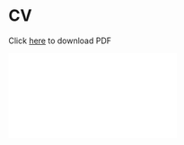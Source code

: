# CV

Click [here](https://github.com/lena-kilian/lena-kilian.github.io/blob/master/cv/LenaKilian_CV_20220228.pdf) to download PDF

![LenaKilian_CV](/cv/LenaKilian_CV_20220228.pdf "LenaKilian_CV")
